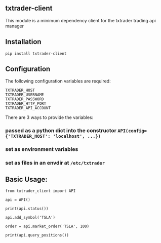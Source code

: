 txtrader-client
---------------

This module is a minimum dependency client for the txtrader trading api manager

## Installation
```
pip install txtrader-client
```

## Configuration
The following configuration variables are required:
```
TXTRADER_HOST
TXTRADER_USERNAME
TXTRADER_PASSWORD
TXTRADER_HTTP_PORT
TXTRADER_API_ACCOUNT
```
There are 3 ways to provide the variables:
### passed as a python dict into the constructor `API(config={'TXTRADER_HOST': 'localhost', ...})` 
### set as environment variables
### set as files in an envdir at `/etc/txtrader`

## Basic Usage:
```
from txtrader_client import API

api = API()

print(api.status())

api.add_symbol('TSLA')

order = api.market_order('TSLA', 100)

print(api.query_positions())
```
